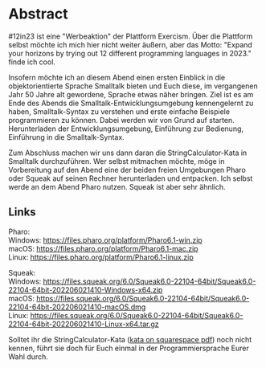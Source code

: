 
# Abstract

#12in23 ist eine "Werbeaktion" der Plattform Exercism. Über die Plattform selbst möchte ich mich hier nicht weiter äußern, aber das Motto: "Expand your horizons by trying out 12 different programming languages in 2023." finde ich cool.

Insofern möchte ich an diesem Abend einen ersten Einblick in die objektorientierte Sprache Smalltalk bieten und Euch diese, im vergangenen Jahr 50 Jahre alt gewordene, Sprache etwas näher bringen.
Ziel ist es am Ende des Abends die Smalltalk-Entwicklungsumgebung kennengelernt zu haben, Smalltalk-Syntax zu verstehen und erste einfache Beispiele programmieren zu können. Dabei werden wir von Grund auf starten. Herunterladen der Entwicklungsumgebung, Einführung zur Bedienung, Einführung in die Smalltalk-Syntax.

Zum Abschluss machen wir uns dann daran die StringCalculator-Kata in Smalltalk durchzuführen. Wer selbst mitmachen möchte, möge in Vorbereitung auf den Abend eine der beiden freien Umgebungen Pharo oder Squeak auf seinen Rechner herunterladen und entpacken. Ich selbst werde an dem Abend Pharo nutzen. Squeak ist aber sehr ähnlich.

## Links
Pharo:  
Windows: https://files.pharo.org/platform/Pharo6.1-win.zip  
macOS: https://files.pharo.org/platform/Pharo6.1-mac.zip  
Linux: https://files.pharo.org/platform/Pharo6.1-linux.zip

Squeak:  
Windows: https://files.squeak.org/6.0/Squeak6.0-22104-64bit/Squeak6.0-22104-64bit-202206021410-Windows-x64.zip  
macOS: https://files.squeak.org/6.0/Squeak6.0-22104-64bit/Squeak6.0-22104-64bit-202206021410-macOS.dmg  
Linux: https://files.squeak.org/6.0/Squeak6.0-22104-64bit/Squeak6.0-22104-64bit-202206021410-Linux-x64.tar.gz  

Solltet ihr die StringCalculator-Kata ([kata on squarespace pdf](https://static1.squarespace.com/static/5c741968bfba3e13975e33a6/t/5ca6614d971a1877cadc4f8a/1554407757512/String+Calculator+Kata+v1.pdf)) noch nicht kennen, führt sie doch für Euch einmal in der Programmiersprache Eurer Wahl durch.